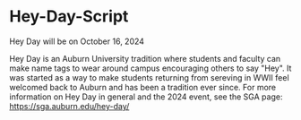 # Hey-Day-Script
Hey Day will be on October 16, 2024

Hey Day is an Auburn University tradition where students and faculty can make name tags to wear around campus encouraging others to say "Hey". It was started as a way to make students returning from sereving in WWII feel welcomed back to Auburn and has been a tradition ever since. For more information on Hey Day in general and the 2024 event, see the SGA page: https://sga.auburn.edu/hey-day/ 
